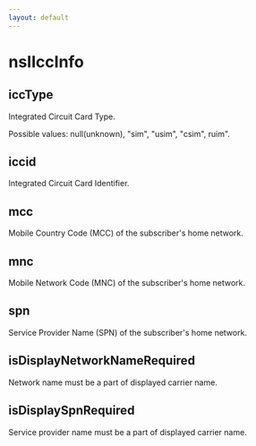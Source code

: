 ```yaml
---
layout: default
---
```


# nsIIccInfo #

## iccType ##

Integrated Circuit Card Type.

Possible values: null(unknown), "sim", "usim", "csim", ruim".


## iccid ##

Integrated Circuit Card Identifier.


## mcc ##

Mobile Country Code (MCC) of the subscriber's home network.


## mnc ##

Mobile Network Code (MNC) of the subscriber's home network.


## spn ##

Service Provider Name (SPN) of the subscriber's home network.


## isDisplayNetworkNameRequired ##

Network name must be a part of displayed carrier name.


## isDisplaySpnRequired ##

Service provider name must be a part of displayed carrier name.

